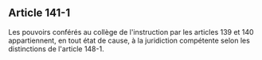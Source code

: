 Article 141-1
----
Les pouvoirs conférés au collège de l'instruction par les articles 139 et 140
appartiennent, en tout état de cause, à la juridiction compétente selon les
distinctions de l'article 148-1.

